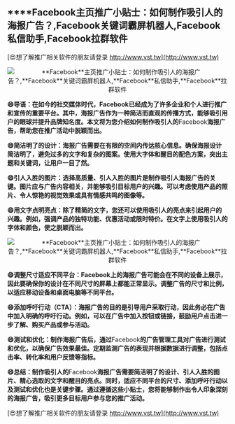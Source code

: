 ## ****Facebook**主页推广小贴士：如何制作吸引人的海报广告？,**Facebook**关键词霸屏机器人,**Facebook**私信助手,**Facebook**拉群软件**

[😍想了解推广相关软件的朋友请登录 http://www.vst.tw](http://www.vst.tw)

 <center><img src="https://vst.tw/MP4/tuiguang/png/5.png" alt="**Facebook**主页推广小贴士：如何制作吸引人的海报广告？,**Facebook**关键词霸屏机器人,**Facebook**私信助手,**Facebook**拉群软件"></center>

**😄导语：在如今的社交媒体时代，**Facebook**已经成为了许多企业和个人进行推广和宣传的重要平台。其中，海报广告作为一种简洁而直观的传播方式，能够吸引用户的眼球并提升品牌知名度。本文将为您介绍如何制作吸引人的**Facebook**海报广告，帮助您在推广活动中脱颖而出。**

**😄简洁明了的设计：海报广告需要在有限的空间内传达核心信息。确保海报设计简洁明了，避免过多的文字和复杂的图案。使用大字体和醒目的配色方案，突出主题和关键词，让用户一目了然。**

**😄引人入胜的图片：选择高质量、引人入胜的图片是制作吸引人海报广告的关键。图片应与广告内容相关，并能够吸引目标用户的兴趣。可以考虑使用产品的照片、令人惊艳的视觉效果或具有情感共鸣的图像等。**

**😄用文字点明亮点：除了精简的文字，您还可以使用吸引人的亮点来引起用户的兴趣。例如，强调产品的独特功能、优惠活动或限时特价。在文字上使用吸引人的字体和颜色，使之脱颖而出。**

 <center><img src="https://vst.tw/MP4/tuiguang/png/1.png" alt="**Facebook**主页推广小贴士：如何制作吸引人的海报广告？,**Facebook**关键词霸屏机器人,**Facebook**私信助手,**Facebook**拉群软件"></center>

**😄调整尺寸适应不同平台：**Facebook**上的海报广告可能会在不同的设备上展示，因此要确保你的设计在不同尺寸的屏幕上都能正常显示。调整广告的尺寸和比例，以适应移动设备和桌面电脑等不同平台。**

**😄添加呼吁行动（CTA）：海报广告的目的是引导用户采取行动，因此务必在广告中加入明确的呼吁行动。例如，可以在广告中加入按钮或链接，鼓励用户点击进一步了解、购买产品或参与活动。**

**😄测试和优化：制作海报广告后，通过**Facebook**的广告管理工具对广告进行测试和优化，以确保广告效果最佳。定期监测广告的表现并根据数据进行调整，包括点击率、转化率和用户反馈等指标。**

**😄总结：制作吸引人的**Facebook**海报广告需要简洁明了的设计、引人入胜的图片、精心选取的文字和醒目的亮点。同时，适应不同平台的尺寸、添加呼吁行动以及测试和优化也是关键步骤。通过遵循这些小贴士，您将能够制作出令人印象深刻的海报广告，吸引更多目标用户参与您的推广活动。**

[😍想了解推广相关软件的朋友请登录 http://www.vst.tw](http://www.vst.tw)



